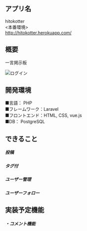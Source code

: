 ## アプリ名

hitokotter<br>
<本番環境><br>
http://hitokotter.herokuapp.com/
<br>
## 概要
一言掲示板

![ログイン](https://user-images.githubusercontent.com/63763161/97005779-e1e46580-1579-11eb-8f74-db9c23612c5d.gif)
## 開発環境
■言語： PHP　<br>
■フレームワーク：Laravel<br>
■フロントエンド：HTML, CSS, vue.js<br>
■DB： PostgreSQL<br>

## できること
##### 投稿 <br>
##### タグ付 <br>
##### ユーザー管理 <br>
##### ユーザーフォロー <br>


## 実装予定機能
##### ・コメント機能


